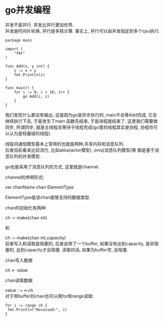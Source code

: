 # go并发编程
并发不是并行. 并发比并行更加优秀.   
并发是时间片轮换, 并行是多核计算. 事实上, 并行可以由并发指定到多个cpu执行.  

```
package main

import (
	"fmt"
)

func Add(x, y int) {
	z := x + y
	fmt.Println(z)
}

func main() {
	for i := 0; i < 10; i++ {
		go Add(i, i)
	}
}
```
我们发现什么都没有输出, 这是因为go是异步执行的, main不会等Add完成, 它会继续执行下去, 于是发生了main
函数先结束, 于是进程就结束了.
这里我们需要做同步, 所谓同步, 就是主线程去等待子线程完成(go里的线程其实是协程, 协程你可以认为是轻量级的线程).

线程间通信模型基本上常用的也就是两种,共享内存和消息队列.  
后者目前看来比较流行, 比如akka(actor模型), zmq(消息队列模型)等 都是基于消息队列的并发模型.

go也是采用了消息队列的方式, 这里就是channel.

channel的申明形式:

var chanName chan ElementType

ElementType是该chan能够支持的数据类型.

chan的初始化有两种:

ch := make(chan int)

和

ch := make(chan int,capacity)  
前者写入和读取是阻塞的, 后者自带了一个buffer,
如果没有达到capacity, 是非阻塞的, 达到capacity才会阻塞. 读取的话, 如果为buffer空,
会阻塞.

chan写入数据

ch <- value

chan读取数据

value : = <-ch  
对于带buffer的chan也可以用for和range读取:  
```
for i := range ch {
 fmt.Println("Received:", i)
}
```


